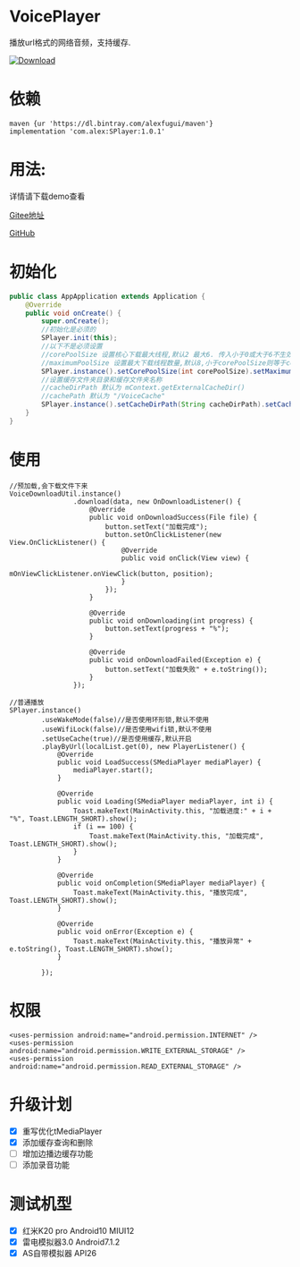 # VoicePlayer
播放url格式的网络音频，支持缓存.
  
[ ![Download](https://api.bintray.com/packages/alexfugui/maven/sPlayer/images/download.svg?version=1.0.1) ](https://bintray.com/alexfugui/maven/sPlayer/1.0.1/link)

# 依赖 
```
maven {ur 'https://dl.bintray.com/alexfugui/maven'}
implementation 'com.alex:SPlayer:1.0.1'
```

# 用法:
详情请下载demo查看


[Gitee地址](https://gitee.com/alexfugui/VoicePlayer "Gitee")
  
[GitHub](https://github.com/AlexFugui/VoicePlayer "GitHub")

# 初始化
```java
public class AppApplication extends Application {
    @Override
    public void onCreate() {
        super.onCreate();
        //初始化是必须的
        SPlayer.init(this);
        //以下不是必须设置
        //corePoolSize 设置核心下载最大线程,默认2 最大6. 传入小于0或大于6不生效
        //maximumPoolSize 设置最大下载线程数量,默认8,小于corePoolSize则等于corePoolSize,最大数值64,根据机器性能自己选择适当的线程数
        SPlayer.instance().setCorePoolSize(int corePoolSize).setMaximumPoolSize(int maximumPoolSize);
        //设置缓存文件夹目录和缓存文件夹名称
        //cacheDirPath 默认为 mContext.getExternalCacheDir()
        //cachePath 默认为 "/VoiceCache"
        SPlayer.instance().setCacheDirPath(String cacheDirPath).setCachePath(String cachePath);
    }
}
```

# 使用
```
//预加载,会下载文件下来
VoiceDownloadUtil.instance()
                .download(data, new OnDownloadListener() {
                    @Override
                    public void onDownloadSuccess(File file) {
                        button.setText("加载完成");
                        button.setOnClickListener(new View.OnClickListener() {
                            @Override
                            public void onClick(View view) {
                                mOnViewClickListener.onViewClick(button, position);
                            }
                        });
                    }

                    @Override
                    public void onDownloading(int progress) {
                        button.setText(progress + "%");
                    }

                    @Override
                    public void onDownloadFailed(Exception e) {
                        button.setText("加载失败" + e.toString());
                    }
                });
```

```
//普通播放
SPlayer.instance()
        .useWakeMode(false)//是否使用环形锁,默认不使用
        .useWifiLock(false)//是否使用wifi锁,默认不使用
        .setUseCache(true)//是否使用缓存,默认开启
        .playByUrl(localList.get(0), new PlayerListener() {
            @Override
            public void LoadSuccess(SMediaPlayer mediaPlayer) {
                mediaPlayer.start();
            }

            @Override
            public void Loading(SMediaPlayer mediaPlayer, int i) {
                Toast.makeText(MainActivity.this, "加载进度:" + i + "%", Toast.LENGTH_SHORT).show();
                if (i == 100) {
                    Toast.makeText(MainActivity.this, "加载完成", Toast.LENGTH_SHORT).show();
                }
            }

            @Override
            public void onCompletion(SMediaPlayer mediaPlayer) {
                Toast.makeText(MainActivity.this, "播放完成", Toast.LENGTH_SHORT).show();
            }

            @Override
            public void onError(Exception e) {
                Toast.makeText(MainActivity.this, "播放异常" + e.toString(), Toast.LENGTH_SHORT).show();
            }

        });

```
# 权限
```
<uses-permission android:name="android.permission.INTERNET" />
<uses-permission android:name="android.permission.WRITE_EXTERNAL_STORAGE" />
<uses-permission android:name="android.permission.READ_EXTERNAL_STORAGE" />
```

# 升级计划
- [x] 重写优化tMediaPlayer
- [x] 添加缓存查询和删除
- [ ] 增加边播边缓存功能
- [ ] 添加录音功能

# 测试机型
- [x] 红米K20 pro Android10 MIUI12
- [x] 雷电模拟器3.0 Android7.1.2
- [x] AS自带模拟器 API26
